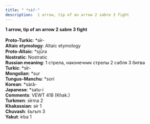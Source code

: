 ```yaml
---
title: " *sɨ̄r-"
description:  1 arrow, tip of an arrow 2 sabre 3 fight
---
```

<p data-pagefind-weight="0.5">
<strong> 1 arrow, tip of an arrow 2 sabre 3 fight</strong><br><br>
<strong>Proto-Turkic</strong>:  *sɨ̄r-<br>
<strong>Altaic etymology</strong>:  Altaic etymology<br>
<strong> Proto-Altaic</strong>:  *si̯ū́ra<br>
<strong>Nostratic</strong>:  Nostratic<br>
<strong>Russian meaning</strong>:  1 стрела, наконечник стрелы 2 сабля 3 битва<br>
<strong>Turkic</strong>:  *sɨ̄r-<br>
<strong>Mongolian</strong>:  *sur<br>
<strong>Tungus-Manchu</strong>:  *sori<br>
<strong>Korean</strong>:  *sàră-<br>
<strong>Japanese</strong>:  *satu-i<br>
<strong>Comments</strong>:  VEWT 418 (Khak.)<br>
<strong>Turkmen</strong>:  sɨ̄rma 2<br>
<strong>Khakassian</strong>:  sɨr 1<br>
<strong>Chuvash</strong>:  šъrъm 3<br>
<strong>Yakut</strong>:  ɨrba 1<br>

</p>
